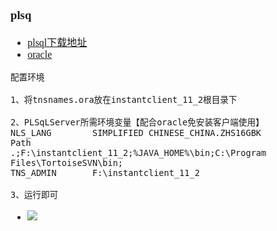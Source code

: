 <font face="Simsun" size=3>

### plsq

- [plsql下载地址](https://www.allroundautomations.com/try-it-free/)
- [oracle](https://www.oracle.com/cn/database/technologies/instant-client-download-for-windows-64-bitiItanium.html)

~~~
配置环境

1、将tnsnames.ora放在instantclient_11_2根目录下

2、PLSqLServer所需环境变量【配合oracle免安装客户端使用】
NLS_LANG		SIMPLIFIED CHINESE_CHINA.ZHS16GBK
Path			.;F:\instantclient_11_2;%JAVA_HOME%\bin;C:\Program Files\TortoiseSVN\bin;
TNS_ADMIN		F:\instantclient_11_2

3、运行即可
~~~
- ![](https://gitee.com/MyYukino/media/raw/master/PicGo/202205011130182.png)

</font>